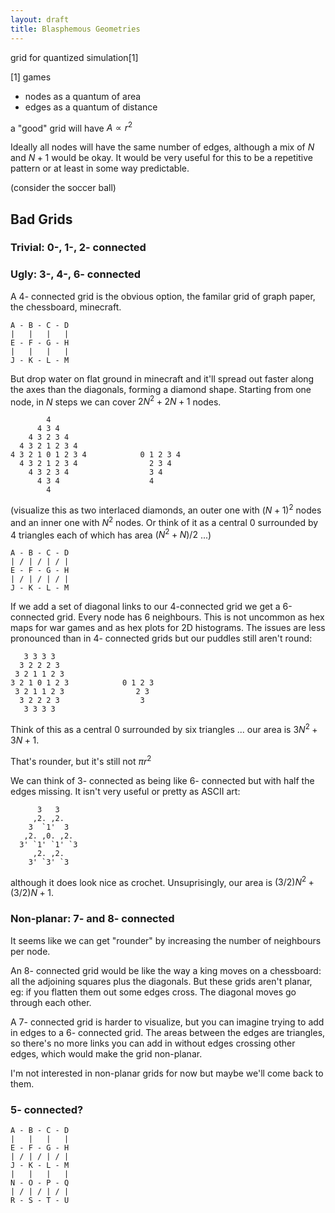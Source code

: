```yaml
---
layout: draft
title: Blasphemous Geometries
---
```


grid for quantized simulation[1] 

[1] games


* nodes as a quantum of area
* edges as a quantum of distance

a "good" grid will have $`A \propto r^2`$

Ideally all nodes will have the same number of edges, although a mix 
of $`N`$ and $`N+1`$ would be okay.  It would be very useful for this
to be a repetitive pattern or at least in some way predictable.

(consider the soccer ball)

## Bad Grids

### Trivial: 0-, 1-, 2- connected

### Ugly: 3-, 4-, 6- connected

A 4- connected grid is the obvious option, the familar grid of graph paper,
the chessboard, minecraft.

```
A - B - C - D
|   |   |   |
E - F - G - H
|   |   |   |
J - K - L - M
```

But drop water on flat ground in minecraft and it'll spread out faster along
the axes than the diagonals, forming a diamond shape.  Starting from one node,
in $`N`$ steps we can cover $`2N^2 + 2N + 1`$ nodes.

```
        4
      4 3 4
    4 3 2 3 4
  4 3 2 1 2 3 4
4 3 2 1 0 1 2 3 4            0 1 2 3 4
  4 3 2 1 2 3 4                2 3 4
    4 3 2 3 4                  3 4
      4 3 4                    4
        4

```
(visualize this as two interlaced diamonds, an outer one with $`(N+1)^2`$ nodes
and an inner one with $`N^2`$ nodes.  Or think of it as a central $`0`$ 
surrounded by 4 triangles each of which has area $`(N^2+N)/2`$ ...)

```
A - B - C - D
| / | / | / |
E - F - G - H
| / | / | / |
J - K - L - M
```
If we add a set of diagonal links to our 4-connected grid we get a 6-connected
grid.  Every node has 6 neighbours.  This is not uncommon as hex maps for war
games and as hex plots for 2D histograms.  The issues are less pronounced than in
4- connected grids but our puddles still aren't round:


```
   3 3 3 3
  3 2 2 2 3
 3 2 1 1 2 3
3 2 1 0 1 2 3            0 1 2 3
 3 2 1 1 2 3                2 3
  3 2 2 2 3                  3
   3 3 3 3
```

Think of this as a central $`0`$ surrounded by six triangles ... our area is 
$`3N^2 + 3N + 1`$.  

That's rounder, but it's still not $`\pi r^2`$

We can think of 3- connected as being like 6- connected but with half the edges
missing.  It isn't very useful or pretty as ASCII art:

```
      3   3
     ,2. ,2.
    3  `1'  3
   ,2. ,0. ,2.
  3' `1' `1' `3
     ,2. ,2.
    3' `3' `3

```

although it does look nice as crochet.  Unsuprisingly, our area is $`(3/2)N^2 + (3/2)N + 1`$.

### Non-planar: 7- and 8- connected

It seems like we can get "rounder" by increasing the number of neighbours per
node.

An 8- connected grid would be like the way a king moves on a chessboard:
all the adjoining squares plus the diagonals.  But these grids aren't planar,
eg: if you flatten them out some edges cross.  The diagonal moves go through
each other.

A 7- connected grid is harder to visualize, but you can imagine trying to add in 
edges to a 6- connected grid.  The areas between the edges are triangles, so
there's no more links you can add in without edges crossing other edges, which 
would make the grid non-planar.

I'm not interested in non-planar grids for now but maybe we'll come back to them.

### 5- connected?

```
A - B - C - D
|   |   |   |
E - F - G - H
| / | / | / |
J - K - L - M
|   |   |   |
N - O - P - Q
| / | / | / |
R - S - T - U
```

